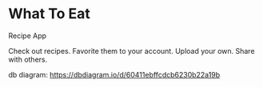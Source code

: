 # What To Eat
Recipe App

Check out recipes. Favorite them to your account. Upload your own. Share with others.

db diagram: https://dbdiagram.io/d/60411ebffcdcb6230b22a19b

